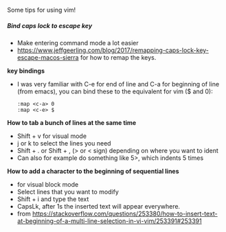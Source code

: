 Some tips for using vim!



##### Bind caps lock to escape key

- Make entering command mode a lot easier
- https://www.jeffgeerling.com/blog/2017/remapping-caps-lock-key-escape-macos-sierra for how to remap the keys.

**<C-a> <C-e> key bindings**

- I was very familiar with C-e for end of line and C-a for beginning of line (from emacs), you can bind these to the equivalent for vim ($ and 0):

  ```
  :map <c-a> 0
  :map <c-e> $
  
  ```

**How to tab a bunch of lines at the same time**

- Shift + v for visual mode
- j or k to select the lines you need
- Shift + . or Shift + , (> or < sign) depending on where you want to ident
- Can also for example do something like 5>, which indents 5 times



**How to add a character to the beginning of sequential lines**

- <C-v> for visual block mode
- Select lines that you want to modify
- Shift + i and type the text
- CapsLk, after 1s the inserted text will appear everywhere.
- from https://stackoverflow.com/questions/253380/how-to-insert-text-at-beginning-of-a-multi-line-selection-in-vi-vim/253391#253391

